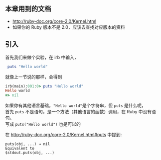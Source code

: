 ## 本章用到的文档
* http://ruby-doc.org/core-2.0/Kernel.html 
* 如果你的 Ruby 版本不是 2.0，应该去查找对应版本的资料

## 引入
首先我们来做个实验，在 irb 中输入， 
  ```ruby
   puts "Hello world"
  ```
就像上一节说的那样，会得到
  ```ruby
  irb(main):001:0> puts "Hello world"
  Hello world
  => nil
  ```
如果你有其他语言基础，```"Hello world"```是个字符串，但 ```puts``` 是什么呢，<BR>
首先 ```puts``` 不是语句，是一个方法（其他语言的函数）调用，在 Ruby 中没有语句。<BR>
写成 ```puts("Hello world")``` 也是可以的<BR>

在 http://ruby-doc.org/core-2.0/Kernel.html#puts 中提到: 

```text
puts(obj, ...) → nil
Equivalent to
$stdout.puts(obj, ...)
```
